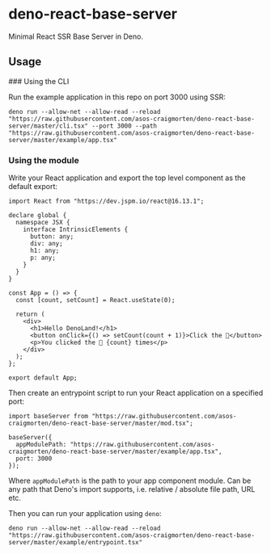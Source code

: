 # deno-react-base-server

Minimal React SSR Base Server in Deno.

## Usage

### Using the CLI

Run the example application in this repo on port 3000 using SSR:

```console
deno run --allow-net --allow-read --reload "https://raw.githubusercontent.com/asos-craigmorten/deno-react-base-server/master/cli.tsx" --port 3000 --path "https://raw.githubusercontent.com/asos-craigmorten/deno-react-base-server/master/example/app.tsx"
```

### Using the module

Write your React application and export the top level component as the default export:

```tsx
import React from "https://dev.jspm.io/react@16.13.1";

declare global {
  namespace JSX {
    interface IntrinsicElements {
      button: any;
      div: any;
      h1: any;
      p: any;
    }
  }
}

const App = () => {
  const [count, setCount] = React.useState(0);

  return (
    <div>
      <h1>Hello DenoLand!</h1>
      <button onClick={() => setCount(count + 1)}>Click the 🦕</button>
      <p>You clicked the 🦕 {count} times</p>
    </div>
  );
};

export default App;
```

Then create an entrypoint script to run your React application on a specified port:

```tsx
import baseServer from "https://raw.githubusercontent.com/asos-craigmorten/deno-react-base-server/master/mod.tsx";

baseServer({
  appModulePath: "https://raw.githubusercontent.com/asos-craigmorten/deno-react-base-server/master/example/app.tsx",
  port: 3000
});
```

Where `appModulePath` is the path to your app component module. Can be any path that Deno's import supports, i.e. relative / absolute file path, URL etc.

Then you can run your application using `deno`:

```console
deno run --allow-net --allow-read --reload "https://raw.githubusercontent.com/asos-craigmorten/deno-react-base-server/master/example/entrypoint.tsx"
```
